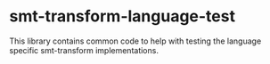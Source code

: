 smt-transform-language-test
===========

This library contains common code to help with testing the language specific smt-transform implementations.